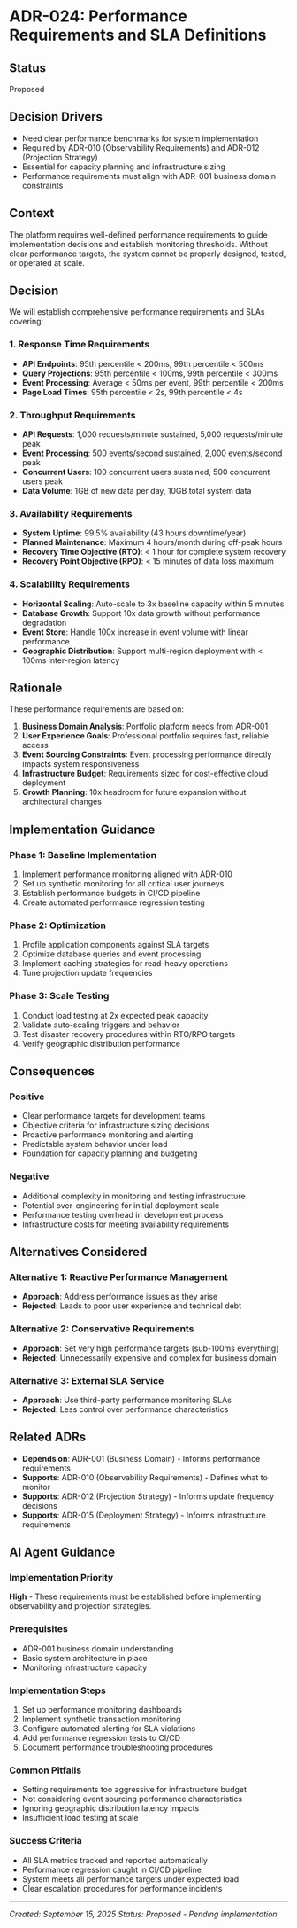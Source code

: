 # ADR-024: Performance Requirements and SLA Definitions

## Status
Proposed

## Decision Drivers
- Need clear performance benchmarks for system implementation
- Required by ADR-010 (Observability Requirements) and ADR-012 (Projection Strategy)
- Essential for capacity planning and infrastructure sizing
- Performance requirements must align with ADR-001 business domain constraints

## Context
The platform requires well-defined performance requirements to guide implementation decisions and establish monitoring thresholds. Without clear performance targets, the system cannot be properly designed, tested, or operated at scale.

## Decision
We will establish comprehensive performance requirements and SLAs covering:

### 1. Response Time Requirements
- **API Endpoints**: 95th percentile < 200ms, 99th percentile < 500ms
- **Query Projections**: 95th percentile < 100ms, 99th percentile < 300ms
- **Event Processing**: Average < 50ms per event, 99th percentile < 200ms
- **Page Load Times**: 95th percentile < 2s, 99th percentile < 4s

### 2. Throughput Requirements
- **API Requests**: 1,000 requests/minute sustained, 5,000 requests/minute peak
- **Event Processing**: 500 events/second sustained, 2,000 events/second peak
- **Concurrent Users**: 100 concurrent users sustained, 500 concurrent users peak
- **Data Volume**: 1GB of new data per day, 10GB total system data

### 3. Availability Requirements
- **System Uptime**: 99.5% availability (43 hours downtime/year)
- **Planned Maintenance**: Maximum 4 hours/month during off-peak hours
- **Recovery Time Objective (RTO)**: < 1 hour for complete system recovery
- **Recovery Point Objective (RPO)**: < 15 minutes of data loss maximum

### 4. Scalability Requirements
- **Horizontal Scaling**: Auto-scale to 3x baseline capacity within 5 minutes
- **Database Growth**: Support 10x data growth without performance degradation
- **Event Store**: Handle 100x increase in event volume with linear performance
- **Geographic Distribution**: Support multi-region deployment with < 100ms inter-region latency

## Rationale
These performance requirements are based on:

1. **Business Domain Analysis**: Portfolio platform needs from ADR-001
2. **User Experience Goals**: Professional portfolio requires fast, reliable access
3. **Event Sourcing Constraints**: Event processing performance directly impacts system responsiveness
4. **Infrastructure Budget**: Requirements sized for cost-effective cloud deployment
5. **Growth Planning**: 10x headroom for future expansion without architectural changes

## Implementation Guidance

### Phase 1: Baseline Implementation
1. Implement performance monitoring aligned with ADR-010
2. Set up synthetic monitoring for all critical user journeys
3. Establish performance budgets in CI/CD pipeline
4. Create automated performance regression testing

### Phase 2: Optimization
1. Profile application components against SLA targets
2. Optimize database queries and event processing
3. Implement caching strategies for read-heavy operations
4. Tune projection update frequencies

### Phase 3: Scale Testing
1. Conduct load testing at 2x expected peak capacity
2. Validate auto-scaling triggers and behavior
3. Test disaster recovery procedures within RTO/RPO targets
4. Verify geographic distribution performance

## Consequences

### Positive
- Clear performance targets for development teams
- Objective criteria for infrastructure sizing decisions
- Proactive performance monitoring and alerting
- Predictable system behavior under load
- Foundation for capacity planning and budgeting

### Negative
- Additional complexity in monitoring and testing infrastructure
- Potential over-engineering for initial deployment scale
- Performance testing overhead in development process
- Infrastructure costs for meeting availability requirements

## Alternatives Considered

### Alternative 1: Reactive Performance Management
- **Approach**: Address performance issues as they arise
- **Rejected**: Leads to poor user experience and technical debt

### Alternative 2: Conservative Requirements
- **Approach**: Set very high performance targets (sub-100ms everything)
- **Rejected**: Unnecessarily expensive and complex for business domain

### Alternative 3: External SLA Service
- **Approach**: Use third-party performance monitoring SLAs
- **Rejected**: Less control over performance characteristics

## Related ADRs
- **Depends on**: ADR-001 (Business Domain) - Informs performance requirements
- **Supports**: ADR-010 (Observability Requirements) - Defines what to monitor
- **Supports**: ADR-012 (Projection Strategy) - Informs update frequency decisions
- **Supports**: ADR-015 (Deployment Strategy) - Informs infrastructure requirements

## AI Agent Guidance

### Implementation Priority
**High** - These requirements must be established before implementing observability and projection strategies.

### Prerequisites
- ADR-001 business domain understanding
- Basic system architecture in place
- Monitoring infrastructure capacity

### Implementation Steps
1. Set up performance monitoring dashboards
2. Implement synthetic transaction monitoring
3. Configure automated alerting for SLA violations
4. Add performance regression tests to CI/CD
5. Document performance troubleshooting procedures

### Common Pitfalls
- Setting requirements too aggressive for infrastructure budget
- Not considering event sourcing performance characteristics
- Ignoring geographic distribution latency impacts
- Insufficient load testing at scale

### Success Criteria
- All SLA metrics tracked and reported automatically
- Performance regression caught in CI/CD pipeline
- System meets all performance targets under expected load
- Clear escalation procedures for performance incidents

---
*Created: September 15, 2025*
*Status: Proposed - Pending implementation*
